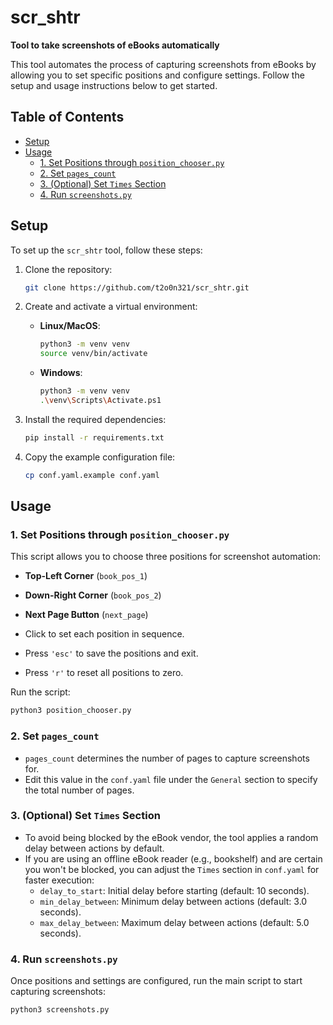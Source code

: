 # scr_shtr

**Tool to take screenshots of eBooks automatically**

This tool automates the process of capturing screenshots from eBooks by allowing you to set specific positions and configure settings. Follow the setup and usage instructions below to get started.

## Table of Contents

- [Setup](#setup)
- [Usage](#usage)
  - [1. Set Positions through `position_chooser.py`](#1-set-positions-through-position_chooserpy)
  - [2. Set `pages_count`](#2-set-pages_count)
  - [3. (Optional) Set `Times` Section](#3-optional-set-times-section)
  - [4. Run `screenshots.py`](#4-run-screenshotspy)

## Setup

To set up the `scr_shtr` tool, follow these steps:

1. Clone the repository:
   ```bash
   git clone https://github.com/t2o0n321/scr_shtr.git
   ```

2. Create and activate a virtual environment:
   - **Linux/MacOS**:
     ```bash
     python3 -m venv venv
     source venv/bin/activate
     ```
   - **Windows**:
     ```bash
     python3 -m venv venv
     .\venv\Scripts\Activate.ps1
     ```

3. Install the required dependencies:
   ```bash
   pip install -r requirements.txt
   ```

4. Copy the example configuration file:
   ```bash
   cp conf.yaml.example conf.yaml
   ```

## Usage

### 1. Set Positions through `position_chooser.py`

This script allows you to choose three positions for screenshot automation:
- **Top-Left Corner** (`book_pos_1`)
- **Down-Right Corner** (`book_pos_2`)
- **Next Page Button** (`next_page`)

- Click to set each position in sequence.
- Press `'esc'` to save the positions and exit.
- Press `'r'` to reset all positions to zero.

Run the script:
```bash
python3 position_chooser.py
```

### 2. Set `pages_count`

- `pages_count` determines the number of pages to capture screenshots for.
- Edit this value in the `conf.yaml` file under the `General` section to specify the total number of pages.

### 3. (Optional) Set `Times` Section

- To avoid being blocked by the eBook vendor, the tool applies a random delay between actions by default.
- If you are using an offline eBook reader (e.g., bookshelf) and are certain you won't be blocked, you can adjust the `Times` section in `conf.yaml` for faster execution:
  - `delay_to_start`: Initial delay before starting (default: 10 seconds).
  - `min_delay_between`: Minimum delay between actions (default: 3.0 seconds).
  - `max_delay_between`: Maximum delay between actions (default: 5.0 seconds).

### 4. Run `screenshots.py`

Once positions and settings are configured, run the main script to start capturing screenshots:
```bash
python3 screenshots.py
```